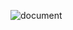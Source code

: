 ![document](https://github.com/akim730/akim730.github.io/assets/129138344/da673629-60df-4569-93c6-030d45e489b8)
